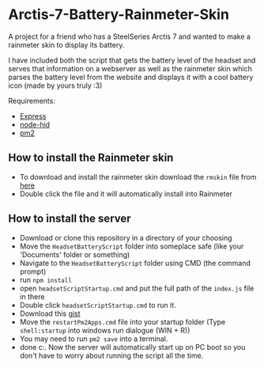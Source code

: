 # Arctis-7-Battery-Rainmeter-Skin

A project for a friend who has a SteelSeries Arctis 7 and wanted to make a rainmeter skin to display its battery.

I have included both the script that gets the battery level of the headset and serves that information on a webserver as well as the
rainmeter skin which parses the battery level from the website and displays it with a cool battery icon (made by yours truly :3)

Requirements: 
- [Express](https://expressjs.com/)
- [node-hid](https://www.npmjs.com/package/node-hid)
- [pm2](https://pm2.keymetrics.io/)

## How to install the Rainmeter skin
- To download and install the rainmeter skin download the `rmskin` file from [here](https://github.com/HamuzaDesu/Arctis-7-Battery-Rainmeter-Skin/releases/latest)
- Double click the file and it will automatically install into Rainmeter
## How to install the server
- Download or clone this repository in a directory of your choosing
- Move the `HeadsetBatteryScript` folder into someplace safe (like your 'Documents' folder or something)
- Navigate to the `HeadsetBatteryScript` folder using CMD (the command prompt)
- run `npm install`
- open `headsetScriptStartup.cmd` and put the full path of the `index.js` file in there
- Double click `headsetScriptStartup.cmd` to run it.
- Download this [gist](https://gist.github.com/HamuzaDesu/248b2dd52e2d3945f7306fb0dc80c611)
- Move the `restartPm2Apps.cmd` file into your startup folder (Type `shell:startup` into windows run dialogue (WIN + R))
- You may need to run `pm2 save` into a terminal.
- done c:. Now the server will automatically start up on PC boot so you don't have to worry about running the script all the time.
